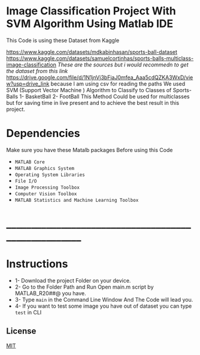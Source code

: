 

# Image Classification Project With SVM Algorithm Using Matlab IDE
This Code is using these Dataset from Kaggle

https://www.kaggle.com/datasets/mdkabinhasan/sports-ball-dataset
https://www.kaggle.com/datasets/samuelcortinhas/sports-balls-multiclass-image-classification
_These are the sources but i would recommedn to get the dataset from this link_
https://drive.google.com/file/d/1N1jnVj3bFiaJ0mfea_Aaa5cdQZKA3WxD/view?usp=drive_link
because I am using csv for reading the paths 
We used SVM (Support Vector Machine ) Algorithm to Classify to Classes of Sports-Balls 
1- BasketBall
2- FootBall
This Method Could be used for multiclasses but for saving time in live present and to achieve the best result in this project.

# Dependencies
Make sure you have these Matalb packages Before using this Code 
* `MATLAB Core`
* `MATLAB Graphics System`
* `Operating System Libraries`
* `File I/O` 
* `Image Processing Toolbox`
* `Computer Vision Toolbox`
* `MATLAB Statistics and Machine Learning Toolbox`

# ____________________________________________________
# Instructions 

- 1- Download the project Folder on your device.
- 2- Go to the Folder Path and Run Open main.m script by MATLAB_R20##@  you have.
- 3- Type ``main`` in the Command Line Window And The Code will lead you. 
- 4- If you want to test some image you have out of dataset you can type `test` in CLI 


## License

[MIT](https://choosealicense.com/licenses/mit/)

